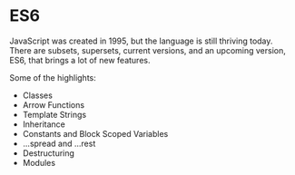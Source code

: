 # ES6

JavaScript was created in 1995, but the language is still thriving today. There are subsets, supersets, current versions, and an upcoming version, ES6, that brings a lot of new features.

Some of the highlights:

- Classes
- Arrow Functions
- Template Strings
- Inheritance
- Constants and Block Scoped Variables
- ...spread and ...rest
- Destructuring
- Modules
